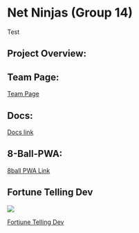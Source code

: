 # Net Ninjas (Group 14)
Test
## Project Overview:

## Team Page:

[Team Page](https://github.com/cse110-sp23-group14/cse110-sp23-group14/blob/main/admin/team.md)

## Docs:

[Docs link](https://cse110-sp23-group14.github.io/cse110-sp23-group14/main/documentation/index.html)

## 8-Ball-PWA:

[8ball PWA Link](https://cse110-sp23-group14.github.io/cse110-sp23-group14/main/test-8ball-PWA/source/8ball/index.html)

## Fortune Telling Dev

<a href="https://codeclimate.com/github/cse110-sp23-group14/cse110-sp23-group14/maintainability"><img src="https://api.codeclimate.com/v1/badges/8f2ee10c3081178fffa7/maintainability" /></a>

[Fortiune Telling Dev](https://cse110-sp23-group14.github.io/cse110-sp23-group14/main/fortune-telling-dev/source/index.html)
